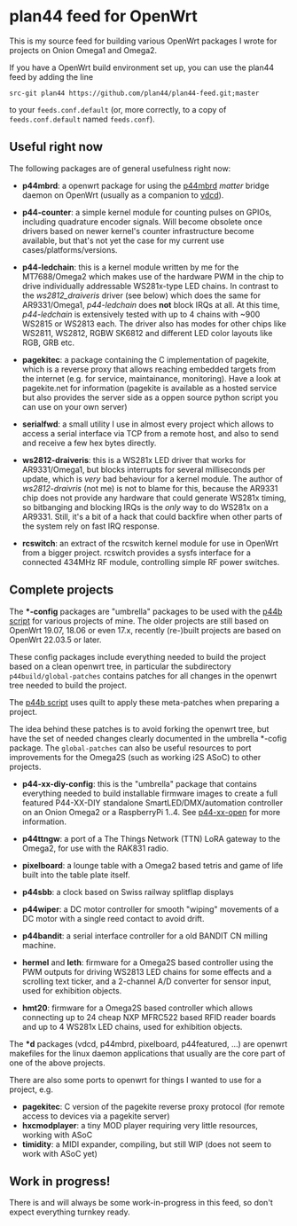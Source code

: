 # plan44 feed for OpenWrt

This is my source feed for building various OpenWrt packages I wrote for projects on Onion Omega1 and Omega2.

If you have a OpenWrt build environment set up, you can use the plan44 feed by adding the line

    src-git plan44 https://github.com/plan44/plan44-feed.git;master

to your `feeds.conf.default` (or, more correctly, to a copy of `feeds.conf.default` named `feeds.conf`).

## Useful right now

The following packages are of general usefulness right now:

- **p44mbrd**: a openwrt package for using the [p44mbrd](https://github.com/plan44/p44mbrd) *matter* bridge daemon on OpenWrt (usually as a companion to [vdcd](https://github.com/plan44/vdcd)).

- **p44-counter**: a simple kernel module for counting pulses on GPIOs, including quadrature encoder signals. Will become obsolete once drivers based on newer kernel's counter infrastructure become available, but that's not yet the case for my current use cases/platforms/versions.

- **p44-ledchain**: this is a kernel module written by me for the MT7688/Omega2 which makes use of the hardware PWM in the chip to drive individually addressable WS281x-type LED chains. In contrast to the *ws2812_draiveris* driver (see below) which does the same for AR9331/Omega1, *p44-ledchain* does **not** block IRQs at all. At this time, *p44-ledchain* is extensively tested with up to 4 chains with ~900 WS2815 or WS2813 each. The driver also has modes for other chips like WS2811, WS2812, RGBW SK6812 and different LED color layouts like RGB, GRB etc.

- **pagekitec**: a package containing the C implementation of pagekite, which is a reverse proxy that allows reaching embedded targets from the internet (e.g. for service, maintainance, monitoring). Have a look at pagekite.net for information (pagekite is available as a hosted service but also provides the server side as a oppen source python script you can use on your own server)

- **serialfwd**: a small utility I use in almost every project which allows to access a serial interface via TCP from a remote host, and also to send and receive a few hex bytes directly.

- **ws2812-draiveris**: this is a WS281x LED driver that works for AR9331/Omega1, but blocks interrupts for several milliseconds per update, which is *very* bad behaviour for a kernel module. The author of *ws2812-draivris* (not me) is not to blame for this, because the AR9331 chip does not provide any hardware that could generate WS281x timing, so bitbanging and blocking IRQs is the *only* way to do WS281x on a AR9331. Still, it's a bit of a hack that could backfire when other parts of the system rely on fast IRQ response.

- **rcswitch**: an extract of the rcswitch kernel module for use in OpenWrt from a bigger project. rcswitch provides a sysfs interface for a connected 434MHz RF module, controlling simple RF power switches.

## Complete projects

The **\*-config** packages are "umbrella" packages to be used with the [p44b script](https://github.com/plan44/p44build) for various projects of mine. The older projects are still based on OpenWrt 19.07, 18.06 or even 17.x, recently (re-)built projects are based on OpenWrt 22.03.5 or later.

These config packages include everything needed to build the project based on a clean openwrt tree, in particular the subdirectory `p44build/global-patches` contains patches for all changes in the openwrt tree needed to build the project.

The [p44b script](https://github.com/plan44/p44build) uses quilt to apply these meta-patches when preparing a project.

The idea behind these patches is to avoid forking the openwrt tree, but have the set of needed changes clearly documented in the umbrella *-cofig package.
The `global-patches` can also be useful resources to port improvements for the Omega2S (such as working i2S ASoC) to other projects.

- **p44-xx-diy-config**: this is the "umbrella" package that contains everything needed to build installable firmware images to create a full featured P44-XX-DIY standalone SmartLED/DMX/automation controller on an Onion Omega2 or a RaspberryPi 1..4. See [p44-xx-open](https://github.com/plan44/p44-xx-open) for more information.

- **p44ttngw**: a port of a The Things Network (TTN) LoRA gateway to the Omega2, for use with the RAK831 radio.
- **pixelboard**: a lounge table with a Omega2 based tetris and game of life built into the table plate itself.
- **p44sbb**: a clock based on Swiss railway splitflap displays
- **p44wiper**: a DC motor controller for smooth "wiping" movements of a DC motor with a single reed contact to avoid drift.
- **p44bandit**: a serial interface controller for a old BANDIT CN milling machine.
- **hermel** and **leth**: firmware for a Omega2S based controller using the PWM outputs for driving WS2813 LED chains for some effects and a scrolling text ticker, and a 2-channel A/D converter for sensor input, used for exhibition objects.
- **hmt20**: firmware for a Omega2S based controller which allows connecting up to 24 cheap NXP MFRC522 based RFID reader boards and up to 4 WS281x LED chains, used for exhibition objects.

The **\*d** packages (vdcd, p44mbrd, pixelboard, p44featured, ...) are openwrt makefiles for the linux daemon applications that usually are the core part of one of the above projects.

There are also some ports to openwrt for things I wanted to use for a project, e.g.

- **pagekitec**: C version of the pagekite reverse proxy protocol (for remote access to devices via a pagekite server)
- **hxcmodplayer**: a tiny MOD player requiring very little resources, working with ASoC
- **timidity**: a MIDI expander, compiling, but still WIP (does not seem to work with ASoC yet)


## Work in progress!

There is and will always be some work-in-progress in this feed, so don't expect everything turnkey ready.
